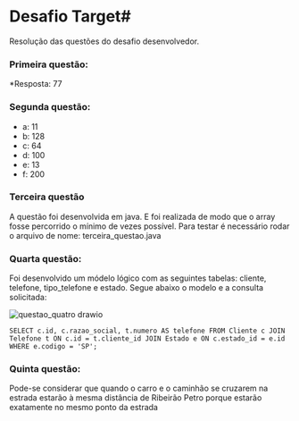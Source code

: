 
# Desafio Target#  
  
Resolução das questões do desafio desenvolvedor.
  
### Primeira questão: ###  
  
*Resposta: 77
  
### Segunda questão: ###  
  
* a: 11
* b: 128
* c: 64
* d: 100
* e: 13
* f: 200
  
### Terceira questão ###  
  
A questão foi desenvolvida em java. E foi realizada de modo que o array fosse percorrido o mínimo de vezes possível.
Para testar é necessário rodar o arquivo de nome: terceira_questao.java
  
### Quarta questão: ###  
  
Foi desenvolvido um módelo lógico com as seguintes tabelas: cliente, telefone, tipo_telefone e estado. Segue abaixo o modelo e a consulta solicitada: 

![questao_quatro drawio](https://github.com/user-attachments/assets/5fc47740-6ff6-4ee1-9a8f-0638bb5e6553)

    SELECT c.id, c.razao_social, t.numero AS telefone FROM Cliente c JOIN Telefone t ON c.id = t.cliente_id JOIN Estado e ON c.estado_id = e.id WHERE e.codigo = 'SP';

### Quinta questão: ###  

Pode-se considerar que quando o carro e o caminhão se cruzarem na estrada estarão à mesma distância de Ribeirão Petro porque estarão exatamente no mesmo ponto da estrada
